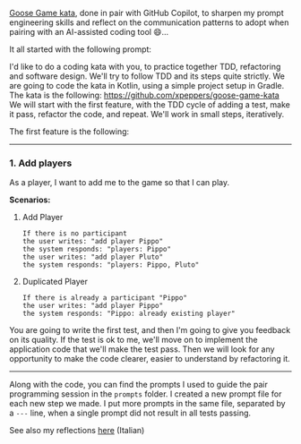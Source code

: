 [Goose Game kata](https://github.com/xpeppers/goose-game-kata), done in pair with GitHub Copilot, to sharpen my prompt engineering skills and reflect on the communication patterns to adopt when pairing with an AI-assisted coding tool 😄...

It all started with the following prompt:

I'd like to do a coding kata with you, to practice together TDD, refactoring and software design.
We'll try to follow TDD and its steps quite strictly.
We are going to code the kata in Kotlin, using a simple project setup in Gradle.
The kata is the following: https://github.com/xpeppers/goose-game-kata
We will start with the first feature, with the TDD cycle of adding a test, make it pass, refactor the code, and repeat.
We'll work in small steps, iteratively.

The first feature is the following:

---
### 1. Add players
As a player, I want to add me to the game so that I can play.

**Scenarios:**
1. Add Player
   ```cucumber
   If there is no participant
   the user writes: "add player Pippo"
   the system responds: "players: Pippo"
   the user writes: "add player Pluto"
   the system responds: "players: Pippo, Pluto"
   ```

2. Duplicated Player
   ```cucumber
   If there is already a participant "Pippo"
   the user writes: "add player Pippo"
   the system responds: "Pippo: already existing player"
   ```

You are going to write the first test, and then I'm going to give you feedback on its quality. 
If the test is ok to me, we'll move on to implement the application code that we'll make the test pass.
Then we will look for any opportunity to make the code clearer, easier to understand by refactoring it.

---

Along with the code, you can find the prompts I used to guide the pair programming session in the `prompts` folder.
I created a new prompt file for each new step we made. I put more prompts in the same file, separated by a `---` line, when a single prompt did not result in all tests passing. 

See also my reflections [here](https://pierodibello.notion.site/Una-riflessione-sul-futuro-del-coding-partendo-da-un-coding-kata-svolto-assieme-a-Copilot-YouTu-9acc09de491a46c9a6aef5a2f8c519f0?pvs=74) (Italian)
